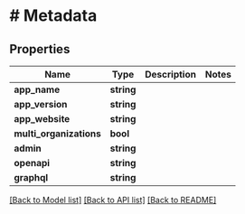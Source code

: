 # # Metadata

## Properties

Name | Type | Description | Notes
------------ | ------------- | ------------- | -------------
**app_name** | **string** |  |
**app_version** | **string** |  |
**app_website** | **string** |  |
**multi_organizations** | **bool** |  |
**admin** | **string** |  |
**openapi** | **string** |  |
**graphql** | **string** |  |

[[Back to Model list]](../../README.md#models) [[Back to API list]](../../README.md#endpoints) [[Back to README]](../../README.md)
